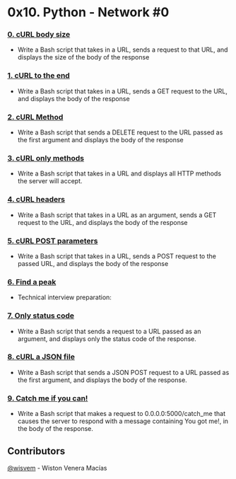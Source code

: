 # 0x10. Python - Network #0


### [0. cURL body size](./0-body_size.sh)
- Write a Bash script that takes in a URL, sends a request to that URL, and displays the size of the body of the response


### [1. cURL to the end](./1-body.sh)
- Write a Bash script that takes in a URL, sends a GET request to the URL, and displays the body of the response


### [2. cURL Method](./2-delete.sh)
- Write a Bash script that sends a DELETE request to the URL passed as the first argument and displays the body of the response


### [3. cURL only methods](./3-methods.sh)
- Write a Bash script that takes in a URL and displays all HTTP methods the server will accept.


### [4. cURL headers](./4-header.sh)
- Write a Bash script that takes in a URL as an argument, sends a GET request to the URL, and displays the body of the response


### [5. cURL POST parameters](./5-post_params.sh)
- Write a Bash script that takes in a URL, sends a POST request to the passed URL, and displays the body of the response


### [6. Find a peak](./6-peak.py)
- Technical interview preparation: 


### [7. Only status code](./100-status_code.sh)
- Write a Bash script that sends a request to a URL passed as an argument, and displays only the status code of the response.


### [8. cURL a JSON file](./101-post_json.sh)
- Write a Bash script that sends a JSON POST request to a URL passed as the first argument, and displays the body of the response.


### [9. Catch me if you can!](./102-catch_me.sh)
- Write a Bash script that makes a request to 0.0.0.0:5000/catch_me that causes the server to respond with a message containing You got me!, in the body of the response.


## Contributors
[@wisvem](https://github.com/wisvem) - Wiston Venera Macías
